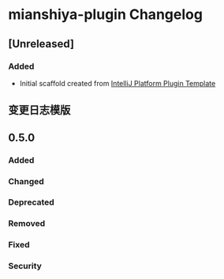 <!-- Keep a Changelog guide -> https://keepachangelog.com -->

# mianshiya-plugin Changelog

## [Unreleased]
### Added
- Initial scaffold created from [IntelliJ Platform Plugin Template](https://github.com/JetBrains/intellij-platform-plugin-template)

## 变更日志模版
<h2>0.5.0</h2>
<h3>Added</h3>
<p></p>
<h3>Changed</h3>
<p></p>
<h3>Deprecated</h3>
<p></p>
<h3>Removed</h3>
<p></p>
<h3>Fixed</h3>
<p></p>
<h3>Security</h3>
<p></p>